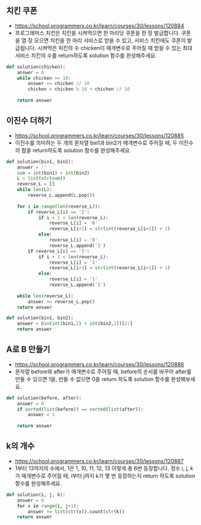## 치킨 쿠폰
- https://school.programmers.co.kr/learn/courses/30/lessons/120884
- 프로그래머스 치킨은 치킨을 시켜먹으면 한 마리당 쿠폰을 한 장 발급합니다. 쿠폰을 열 장 모으면 치킨을 한 마리 서비스로 받을 수 있고, 서비스 치킨에도 쿠폰이 발급됩니다. 시켜먹은 치킨의 수 chicken이 매개변수로 주어질 때 받을 수 있는 최대 서비스 치킨의 수를 return하도록 solution 함수를 완성해주세요.
```python
def solution(chicken):
    answer = 0
    while chicken >= 10:
        answer += chicken // 10
        chicken = chicken % 10 + chicken // 10
    
    return answer
```

## 이진수 더하기
- https://school.programmers.co.kr/learn/courses/30/lessons/120885
- 이진수를 의미하는 두 개의 문자열 bin1과 bin2가 매개변수로 주어질 때, 두 이진수의 합을 return하도록 solution 함수를 완성해주세요.
```python
def solution(bin1, bin2):
    answer = ''
    sum = int(bin1) + int(bin2)
    L = list(str(sum))
    reverse_L = []
    while len(L):
        reverse_L.append(L.pop())
        
    for i in range(len(reverse_L)):
        if reverse_L[i] == '2':
            if i + 1 < len(reverse_L):
                reverse_L[i] = '0'
                reverse_L[i+1] = str(int(reverse_L[i+1]) + 1)
            else:
                reverse_L[i] = '0'
                reverse_L.append('1')
        if reverse_L[i] == '3':
            if i + 1 < len(reverse_L):
                reverse_L[i] = '1'
                reverse_L[i+1] = str(int(reverse_L[i+1]) + 1)
            else:
                reverse_L[i] = '1'
                reverse_L.append('1')
                
    while len(reverse_L):
        answer += reverse_L.pop()
    return answer
```
```python
def solution(bin1, bin2):
    answer = bin(int(bin1,2) + int(bin2,2))[2:]
    return answer
```

## A로 B 만들기
- https://school.programmers.co.kr/learn/courses/30/lessons/120886
- 문자열 before와 after가 매개변수로 주어질 때, before의 순서를 바꾸어 after를 만들 수 있으면 1을, 만들 수 없으면 0을 return 하도록 solution 함수를 완성해보세요.
```python
def solution(before, after):
    answer = 0
    if sorted(list(before)) == sorted(list(after)):
        answer = 1
    
    return answer
```

## k의 개수
- https://school.programmers.co.kr/learn/courses/30/lessons/120887
- 1부터 13까지의 수에서, 1은 1, 10, 11, 12, 13 이렇게 총 6번 등장합니다. 정수 i, j, k가 매개변수로 주어질 때, i부터 j까지 k가 몇 번 등장하는지 return 하도록 solution 함수를 완성해주세요.
```python
def solution(i, j, k):
    answer = 0
    for x in range(i, j+1):
        answer += list(str(x)).count(str(k))
    return answer
```
